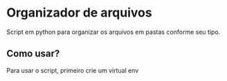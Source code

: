 # Organizador de arquivos

<p> 
Script em python para organizar os arquivos em pastas conforme seu tipo.
</p>

## Como usar?

<p>
  Para usar o script, primeiro crie um virtual env
</p>
